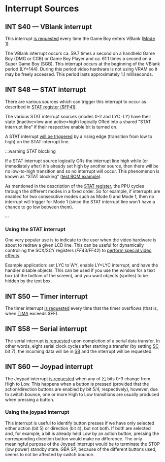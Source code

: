 # Interrupt Sources

## INT $40 — VBlank interrupt

This interrupt [is requested] every time the Game Boy enters VBlank ([Mode 1](<#PPU modes>)).

The VBlank interrupt occurs ca. 59.7 times a second on a handheld Game
Boy (DMG or CGB) or Game Boy Player and ca. 61.1 times a second on a
Super Game Boy (SGB). This interrupt occurs at the beginning of the
VBlank period (LY=144). During this period video hardware is not using
VRAM so it may be freely accessed. This period lasts approximately 1.1
milliseconds.

## INT $48 — STAT interrupt

There are various sources which can trigger this interrupt to occur as
described in [STAT register (\$FF41)](<#FF41 — STAT: LCD status>).

The various STAT interrupt sources (modes 0-2 and LYC=LY) have their 
state (inactive=low and active=high) logically ORed into a shared
"STAT interrupt line" if their respective enable bit is turned on.

A STAT interrupt [will be triggered][is requested] by a rising edge (transition from 
low to high) on the STAT interrupt line.

:::warning STAT blocking

If a STAT interrupt source logically ORs the interrupt line high while 
(or immediately after) it's already set high by another source, then 
there will be no low-to-high transition and so no interrupt will occur. 
This phenomenon is known as "STAT blocking" ([test ROM example](https://github.com/Gekkio/mooneye-gb/blob/2d52008228557f9e713545e702d5b7aa233d09bb/tests/acceptance/ppu/stat_irq_blocking.s#L21-L22)).

As mentioned in the description of the [STAT register](<#FF41 — STAT: LCD status>),
the PPU cycles through the different modes in a fixed order. So for 
example, if interrupts are enabled for two consecutive modes such as 
Mode 0 and Mode 1, then no interrupt will trigger for Mode 1 (since 
the STAT interrupt line won't have a chance to go low between them).

:::

### Using the STAT interrupt

One very popular use is to indicate to the user when the video
hardware is about to redraw a given LCD line. This can be useful for
dynamically controlling the SCX/SCY registers ($FF43/$FF42) to [perform
special video effects](https://github.com/gb-archive/DeadCScroll).

Example application: set LYC to WY, enable LY=LYC interrupt, and have
the handler disable objects. This can be used if you use the window for
a text box (at the bottom of the screen), and you want objects (sprites) to be
hidden by the text box.

## INT $50 — Timer interrupt

The timer interrupt [is requested] every time that the timer overflows (that is, when [TIMA](<#FF05 — TIMA: Timer counter>) exceeds $FF).

## INT $58 — Serial interrupt

The serial interrupt [is requested] upon completion of a serial data transfer.
In other words, eight serial clock cycles after starting a transfer (by setting [SC](<#FF02 — SC: Serial transfer control>) bit 7), the incoming data will be in [SB](<#FF01 — SB: Serial transfer data>) and the interrupt will be requested.

## INT $60 — Joypad interrupt

The Joypad interrupt [is requested] when any of [`P1`](<#FF00 — P1/JOYP: Joypad>) bits 0-3 change
from High to Low. This happens when a button is
pressed (provided that the action/direction buttons are enabled by
bit 5/4, respectively), however, due to switch bounce, one or more High to Low
transitions are usually produced when pressing a button.

### Using the joypad interrupt

This interrupt is useful to identify button presses if we have only selected
either action (bit 5) or direction (bit 4), but not both.
If both are selected and, for example, a bit is already held Low by an action button,
pressing the corresponding direction button would
make no difference. The only meaningful purpose of the Joypad
interrupt would be to terminate the STOP (low power) standby state. GBA SP,
because of the different buttons used, seems to not be affected by
switch bounce.

[is requested]: <#FF0F — IF: Interrupt flag>
